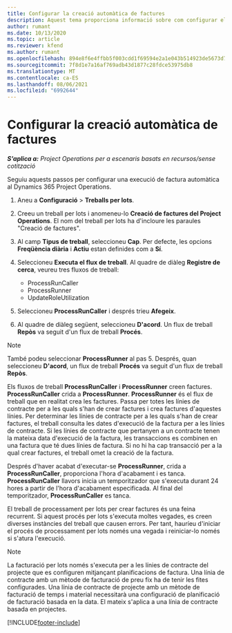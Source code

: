 ```yaml
---
title: Configurar la creació automàtica de factures
description: Aquest tema proporciona informació sobre com configurar el sistema per generar factures automàticament.
author: rumant
ms.date: 10/13/2020
ms.topic: article
ms.reviewer: kfend
ms.author: rumant
ms.openlocfilehash: 894e8f6e4ffbb5f003cdd1f69594e2a1e043b514923de5673d7ba9afaa6894e8
ms.sourcegitcommit: 7f8d1e7a16af769adb43d1877c28fdce53975db8
ms.translationtype: MT
ms.contentlocale: ca-ES
ms.lasthandoff: 08/06/2021
ms.locfileid: "6992644"
---
```

# <a name="configure-automatic-invoice-creation"></a>Configurar la creació automàtica de factures

_**S'aplica a:** Project Operations per a escenaris basats en recursos/sense cotització_


Seguiu aquests passos per configurar una execució de factura automàtica al Dynamics 365 Project Operations.

1. Aneu a **Configuració** > **Treballs per lots**.
2. Creeu un treball per lots i anomeneu-lo **Creació de factures del Project Operations**. El nom del treball per lots ha d'incloure les paraules "Creació de factures".
3. Al camp **Tipus de treball**, seleccioneu **Cap**. Per defecte, les opcions **Freqüència diària** i **Actiu** estan definides com a **Sí**.
4. Seleccioneu **Executa el flux de treball**. Al quadre de diàleg **Registre de cerca**, veureu tres fluxos de treball:

    - ProcessRunCaller
    - ProcessRunner
    - UpdateRoleUtilization

5. Seleccioneu **ProcessRunCaller** i després trieu **Afegeix**.
6. Al quadre de diàleg següent, seleccioneu **D'acord**. Un flux de treball **Repòs** va seguit d'un flux de treball **Procés**.

  > [!NOTE]
  > També podeu seleccionar **ProcessRunner** al pas 5. Després, quan seleccioneu **D'acord**, un flux de treball **Procés** va seguit d'un flux de treball **Repòs**.

Els fluxos de treball **ProcessRunCaller** i **ProcessRunner** creen factures. **ProcessRunCaller** crida a **ProcessRunner**. **ProcessRunner** és el flux de treball que en realitat crea les factures. Passa per totes les línies de contracte per a les quals s'han de crear factures i crea factures d'aquestes línies. Per determinar les línies de contracte per a les quals s'han de crear factures, el treball consulta les dates d'execució de la factura per a les línies de contracte. Si les línies de contracte que pertanyen a un contracte tenen la mateixa data d'execució de la factura, les transaccions es combinen en una factura que té dues línies de factura. Si no hi ha cap transacció per a la qual crear factures, el treball omet la creació de la factura.

Després d'haver acabat d'executar-se **ProcessRunner**, crida a **ProcessRunCaller**, proporciona l'hora d'acabament i es tanca. **ProcessRunCaller** llavors inicia un temporitzador que s'executa durant 24 hores a partir de l'hora d'acabament especificada. Al final del temporitzador, **ProcessRunCaller** es tanca.

El treball de processament per lots per crear factures és una feina recurrent. Si aquest procés per lots s'executa moltes vegades, es creen diverses instàncies del treball que causen errors. Per tant, hauríeu d'iniciar el procés de processament per lots només una vegada i reiniciar-lo només si s'atura l'execució.

> [!NOTE]
> La facturació per lots només s'executa per a les línies de contracte del projecte que es configuren mitjançant planificacions de factura. Una línia de contracte amb un mètode de facturació de preu fix ha de tenir les fites configurades. Una línia de contracte de projecte amb un mètode de facturació de temps i material necessitarà una configuració de planificació de facturació basada en la data. El mateix s'aplica a una línia de contracte basada en projectes.     


[!INCLUDE[footer-include](../includes/footer-banner.md)]